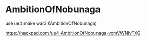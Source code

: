 # AmbitionOfNobunaga
use ue4 make war3 (AmbitionOfNobunaga)

https://hackpad.com/ue4-AmbitionOfNobunaga-vcmVWNIyTXG
